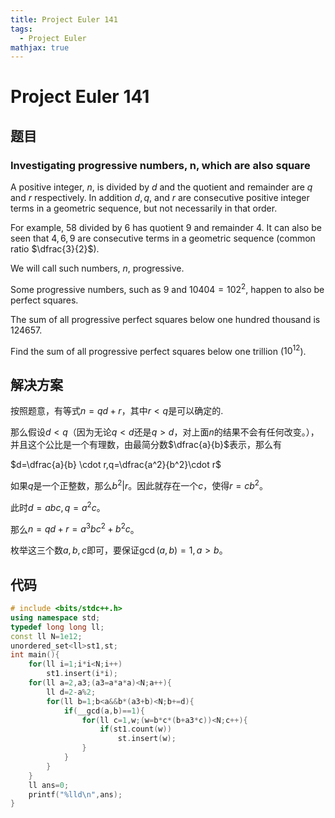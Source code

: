 ```yaml
---
title: Project Euler 141
tags:
  - Project Euler
mathjax: true
---
```

<escape><!-- more --></escape>

# Project Euler 141

## 题目

### Investigating progressive numbers, n, which are also square

A positive integer, $n$, is divided by $d$ and the quotient and remainder are $q$ and $r$ respectively. In addition $d, q$, and $r$ are consecutive positive integer terms in a geometric sequence, but not necessarily in that order.

For example, $58$ divided by $6$ has quotient $9$ and remainder $4$. It can also be seen that $4, 6, 9$ are consecutive terms in a geometric sequence (common ratio $\dfrac{3}{2}$).

We will call such numbers, $n$, progressive.

Some progressive numbers, such as $9$ and $10404 = 102^2$, happen to also be perfect squares.

The sum of all progressive perfect squares below one hundred thousand is $124657$.

Find the sum of all progressive perfect squares below one trillion ($10^{12}$).

## 解决方案

按照题意，有等式$n=qd+r$，其中$r< q$是可以确定的.

那么假设$d< q$（因为无论$q<d$还是$q>d$，对上面$n$的结果不会有任何改变。），并且这个公比是一个有理数，由最简分数$\dfrac{a}{b}$表示，那么有

$d=\dfrac{a}{b} \cdot r,q=\dfrac{a^2}{b^2}\cdot r$

如果$q$是一个正整数，那么$b^2|r$。因此就存在一个$c$，使得$r=cb^2$。

此时$d=abc,q=a^2c$。

那么$n=qd+r=a^3bc^2+b^2c$。

枚举这三个数$a,b,c$即可，要保证$\gcd(a,b)=1,a>b$。

## 代码

```C++
# include <bits/stdc++.h>
using namespace std;
typedef long long ll;
const ll N=1e12;
unordered_set<ll>st1,st;
int main(){
    for(ll i=1;i*i<N;i++)
        st1.insert(i*i);
    for(ll a=2,a3;(a3=a*a*a)<N;a++){
        ll d=2-a%2;
        for(ll b=1;b<a&&b*(a3+b)<N;b+=d){
            if(__gcd(a,b)==1){
                for(ll c=1,w;(w=b*c*(b+a3*c))<N;c++){
                    if(st1.count(w))
                        st.insert(w);
                }
            }
        }
    }
    ll ans=0;
    printf("%lld\n",ans);
}

```
